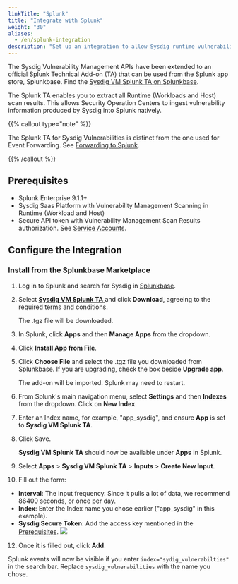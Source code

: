 ```yaml
---
linkTitle: "Splunk"
title: "Integrate with Splunk"
weight: "30"
aliases:
  - /en/splunk-integration
description: "Set up an integration to allow Sysdig runtime vulnerabilities to be fetched, triaged, and orchestrated by Splunk, using a Splunk Technical Add-On."
---
```


The Sysdig Vulnerability Management APIs have been extended to an official Splunk Technical Add-on (TA) that can be used from the Splunk app store, Splunkbase. Find the [Sysdig VM Splunk TA on Splunkbase](https://splunkbase.splunk.com/app/7169). 

The Splunk TA enables you to extract all Runtime (Workloads and Host) scan results. This allows Security Operation Centers to ingest vulnerability information produced by Sysdig into Splunk natively. 

{{% callout type="note" %}}

The Splunk TA for Sysdig Vulnerabilities is distinct from the one used for Event Forwarding. See [Forwarding to Splunk](/en/forward-splunk/).

{{% /callout %}}

## Prerequisites

* Splunk Enterprise 9.1.1+
* Sysdig Saas Platform with Vulnerability Management Scanning in Runtime (Workload and Host)
* Secure API token with Vulnerability Management Scan Results authorization. See [Service Accounts](/en/docs/administration/administration-settings/access-and-secrets/user-and-team-administration/manage-teams-and-roles/#service-accounts).

## Configure the Integration

### Install from the Splunkbase Marketplace

1. Log in to Splunk and search for Sysdig in [Splunkbase](https://splunkbase.splunk.com/).

2. Select [**Sysdig VM Splunk TA** ](https://splunkbase.splunk.com/app/7169) and click **Download**, agreeing to the required terms and conditions.

    The .tgz file will be downloaded.

3. In Splunk, click **Apps** and then **Manage Apps** from the dropdown.
4. Click **Install App from File**.
5. Click **Choose File** and select the .tgz file you downloaded from Splunkbase. If you are upgrading, check the box beside **Upgrade app**.

    The add-on will be imported. Splunk may need to restart.

6. From Splunk's main navigation menu, select **Settings** and then **Indexes** from the dropdown. Click on **New Index**.
7. Enter an Index name, for example, "app_sysdig", and ensure **App** is set to **Sysdig VM Splunk TA**.
8. Click Save.

   **Sysdig VM Splunk TA** should now be available under **Apps** in Splunk.

9. Select **Apps** > **Sysdig VM Splunk TA** > **Inputs** > **Create New Input**.
11. Fill out the form: 
  - **Interval**: The input frequency. Since it pulls a lot of data, we recommend 86400 seconds, or once per day.
  - **Index**: Enter the Index name you chose earlier ("app_sysdig" in this example).
  - **Sysdig Secure Token**: Add the access key mentioned in the [Prerequisites](#prerequisites).
   ![](/image/splunk_integration.png)
12. Once it is filled out, click **Add**.

Splunk events will now be visible if you enter `index="sydig_vulnerabilties"` in the search bar. Replace `sysdig_vulnerabilities` with the name you chose.
